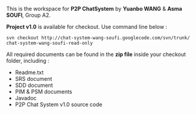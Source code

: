 This is the workspace for **P2P ChatSystem** by **Yuanbo WANG** & **Asma SOUFI**, Group A2.

**Project v1.0** is available for checkout. Use command line below :

`svn checkout http://chat-system-wang-soufi.googlecode.com/svn/trunk/ chat-system-wang-soufi-read-only`

All required documents can be found in the **zip file** inside your checkout folder, including :

  * Readme.txt
  * SRS document
  * SDD document
  * PIM & PSM documents
  * Javadoc
  * P2P Chat System v1.0 source code

## 